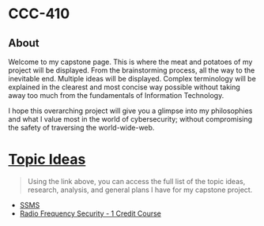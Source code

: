 # CCC-410
## About
  Welcome to my capstone page. This is where the meat and potatoes of my project will be displayed. From the brainstorming process, all the way to the inevitable end. Multiple ideas will be displayed. Complex terminology will be explained in the clearest and most concise way possible without taking away too much from the fundamentals of Information Technology. 
  
  I hope this overarching project will give you a glimpse into my philosophies and what I value most in the world of cybersecurity; without compromising the safety of traversing the world-wide-web.

# [Topic Ideas](https://github.com/MicahKezar/CCC-410/blob/main/410-topics.md) 
> Using the link above, you can access the full list of the topic ideas, research, analysis, and general plans I have for my capstone project.

* [SSMS](https://github.com/MicahKezar/CCC-410/blob/main/SSMS/SSMS.md)
* [Radio Frequency Security - 1 Credit Course](https://github.com/MicahKezar/CCC-410/wiki/Design-Project-2)
